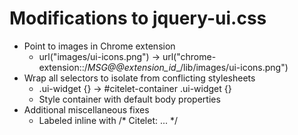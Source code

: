# Modifications to jquery-ui.css

* Point to images in Chrome extension
    * url("images/ui-icons.png") -> url("chrome-extension::/__MSG_@@extension_id__/lib/images/ui-icons.png")
* Wrap all selectors to isolate from conflicting stylesheets
    * .ui-widget {} -> #citelet-container .ui-widget {}
    * Style container with default body properties
* Additional miscellaneous fixes
    * Labeled inline with /* Citelet: ... */
